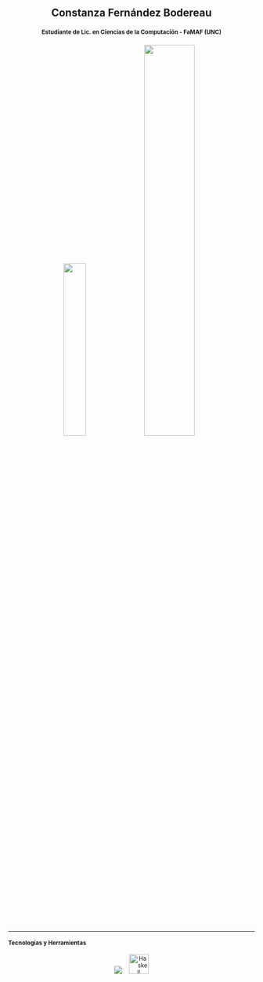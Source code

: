 <h2 align="center">Constanza Fernández Bodereau</h2>
<h4 align="center"><small>Estudiante de Lic. en Ciencias de la Computación - FaMAF (UNC)</small></h4>

<p align="center">
  <img src="https://github-readme-stats.vercel.app/api/top-langs/?username=cotibodereau&layout=compact&langs_count=8&hide=dockerfile&theme=tokyonight&hide_border=true" width="30%" />
  <img src="https://github-readme-stats.vercel.app/api?username=cotibodereau&show_icons=true&theme=tokyonight&hide_border=true" width="45.2%" />
</p>

<br>

<small>
  
---

#### Tecnologías y Herramientas

<p align="center">
  <img src="https://skillicons.dev/icons?i=python,c,cpp,java,spring,maven,docker,html,css,js,git,linux,vscode,bash" />
  <img src="https://upload.wikimedia.org/wikipedia/commons/1/1c/Haskell-Logo.svg" alt="Haskell" title="Haskell" width="40" height="40" style="margin-left: 10px;" />
</p>

</small>
